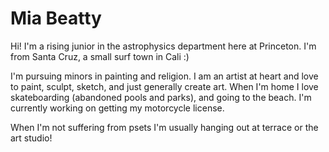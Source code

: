 # Mia Beatty

Hi! I'm a rising junior in the astrophysics department here at Princeton. I'm from Santa Cruz, a small surf town in Cali :)

I'm pursuing minors in painting and religion. I am an artist at heart and love to paint, sculpt, sketch, and just generally create art. 
When I'm home I love skateboarding (abandoned pools and parks), and going to the beach. I'm currently working on getting my motorcycle license. 

When I'm not suffering from psets I'm usually hanging out at terrace or the art studio!

